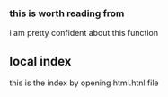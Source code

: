 ### this is worth reading from
i am pretty confident about this function


## local index
this is the index by opening html.htnl file